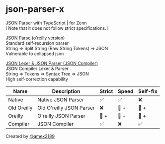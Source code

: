 # json-parser-x

JSON Parser with TypeScript | for Zenn  
! Note that it does not follow strict specifications. !

[JSON Parse (o'reilly version)](/src-oreilly)  
Standard self-recursion parser  
String => Split String (Raw String Tokens) => JSON  
Vulnerable to collapsed json

[JSON Lexer & JSON Parser (JSON Compiler)](/src-lexer)  
JSON Compiler Lexer & Parser  
String => Tokens => Syntax Tree => JSON  
High self-correction capability

|Name|Description|Strict|Speed|Self-fix|
|---|---|---|---|---|
|Native|Native JSON Parser|✅|✅|❌|
|Old Oreilly|Old O'reilly JSON Parser|❌|🔼 +|🔼 +|
|Oreilly|O'reilly JSON Parser|🔼 +|🔼 -|🔼 +|
|Compiler|JSON Compiler|✅|❌|✅|

Created by [@amex2189](https:///twitter.com/amex2189)
